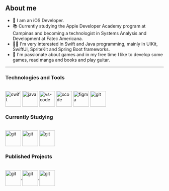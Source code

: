 <h2>About me</h2>
<div>
    <ul>
        <li> 🍎 I am an iOS Developer.
	<li> 📚 Currently studying the Apple Developer Academy program at Campinas and becoming a technologist in Systems Analysis and Development at Fatec Americana.
        <li> 👩‍💻 I'm very interested in Swift and Java programming, mainly in UIKit, SwiftUI, SpriteKit and Spring Boot frameworks.
	<li> 👾 I'm passionate about games and in my free time I like to develop some games, read manga and books and play guitar.
    </ul>
</div>

---

<h3>Technologies and Tools</h3>
<div style="display: inline_block"><br>
      <img align="center" alt="swift" height="50" width="50" src="https://cdn.jsdelivr.net/gh/devicons/devicon/icons/swift/swift-original.svg"/>
      <img align="center" alt="java" height="50" width="50" src="https://cdn.jsdelivr.net/gh/devicons/devicon/icons/java/java-original.svg"/>
      <img align="center" alt="vs-code" height="50" width="50" src="https://cdn.jsdelivr.net/gh/devicons/devicon/icons/vscode/vscode-original.svg"/>
      <img align="center" alt="xcode" height="50" width="50" src="https://cdn.jsdelivr.net/gh/devicons/devicon/icons/xcode/xcode-original.svg"/>
      <img align="center" alt="figma" height="50" width="50" src="https://cdn.jsdelivr.net/gh/devicons/devicon/icons/figma/figma-original.svg"/>
      <img align="center" alt="git" height="50" width="50" src="https://cdn.jsdelivr.net/gh/devicons/devicon/icons/git/git-original.svg"/>
</div>

<h3>Currently Studying</h3>
<div style="display: inline_block"><br>
      <img align="center" alt="git" height="50" width="50" src="https://cdn.jsdelivr.net/gh/devicons/devicon/icons/firebase/firebase-plain.svg"/>
      <img align="center" alt="git" height="50" width="50" src="https://cdn.jsdelivr.net/gh/devicons/devicon/icons/spring/spring-original.svg"/>
      <img align="center" alt="git" height="50" width="50" src="https://cdn.jsdelivr.net/gh/devicons/devicon/icons/postgresql/postgresql-original.svg"/>
</div>

<h3> Published Projects </h3>
<div style="display: inline_block"><br>
 	<a href="https://apps.apple.com/br/app/timestamp-odyssey/id6471782796"> <img align="center" alt="git" height="50" width="50"  src="https://is1-ssl.mzstatic.com/image/thumb/Purple116/v4/54/fb/54/54fb543d-4708-79a3-2b23-0d32e4aa882f/AppIcon-0-0-1x_U007epad-0-0-85-220.png/460x0w.webp"/> </a> 
  	<a href="https://apps.apple.com/br/app/childly/id6463897598"> <img align="center" alt="git" height="50" width="50"  src="https://is1-ssl.mzstatic.com/image/thumb/Purple126/v4/e7/a0/5f/e7a05f6e-196d-bf6b-004a-40cca7fcc040/AppIcon-1x_U007emarketing-0-10-0-85-220.png/460x0w.webp"/> </a> 
	<a href="https://apps.apple.com/br/app/ecosort/id6479270038"> <img align="center" alt="git" height="50" width="50"  src="https://is1-ssl.mzstatic.com/image/thumb/Purple211/v4/20/7e/14/207e142b-aaf6-b530-41c7-7f1f27befd34/AppIcon-0-0-1x_U007emarketing-0-10-0-85-220.png/460x0w.webp"/> </a> 
</div>



